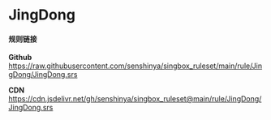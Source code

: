 # JingDong

#### 规则链接

**Github**
https://raw.githubusercontent.com/senshinya/singbox_ruleset/main/rule/JingDong/JingDong.srs

**CDN**
https://cdn.jsdelivr.net/gh/senshinya/singbox_ruleset@main/rule/JingDong/JingDong.srs